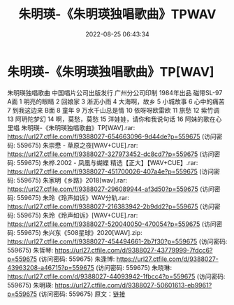 ﻿---
title: 朱明瑛-《朱明瑛独唱歌曲》TPWAV
date: 2022-08-25 06:43:34
categories: WAV车载音乐、镜像
tags: 华语中文
---
# 朱明瑛-《朱明瑛独唱歌曲》TP[WAV]

朱明瑛独唱歌曲
中国唱片公司出版发行
广州分公司印制
1984年出品
磁带SL-97
A面
1 明亮的眼睛
2 回娘家
3 淅沥小雨
4 大海啊，故乡
5 小城故事
6 心中的痛苦
7 到我这边来
B面
8 童年
9 万水千山总是情
10 依呀呀欧雷欧
11 旅愁
12 紫竹调
13 阿玬陀梦幻
14 啊，莫愁，莫愁
15 洋娃娃，请你和我说句话
16 阿妹的歌在心里唱
朱明瑛-《朱明瑛独唱歌曲》TP[WAV].rar: https://url27.ctfile.com/f/9388027-654663096-9d44de?p=559675
(访问密码: 559675)
朱崇懋 - 草原之夜[WAV+CUE].rar: https://url27.ctfile.com/f/9388027-327973452-dc8cd7?p=559675
(访问密码: 559675)
朱桦.2002 - 凤凰与蝴蝶 精选【正大】【WAV+CUE】.rar: https://url27.ctfile.com/f/9388027-451700026-407a4e?p=559675
(访问密码: 559675)
朱家明《乡路》2018[wav].rar: https://url27.ctfile.com/f/9388027-296089944-af3d50?p=559675
(访问密码: 559675)
朱玲《玲声如诉》WAV分轨.rar: https://url27.ctfile.com/f/9388027-216383942-2b9dd2?p=559675
(访问密码: 559675)
朱玲《玲声如诉》[WAV+CUE].rar: https://url27.ctfile.com/f/9388027-520040050-470054?p=559675
(访问密码: 559675)
朱兴东《508星球》2020[WAV].zip: https://url27.ctfile.com/f/9388027-454494661-2b7f30?p=559675
(访问密码: 559675)
朱哲琴: https://url27.ctfile.com/d/9388027-43779999-7fdcc6?p=559675
(访问密码: 559675)
朱逢博: https://url27.ctfile.com/d/9388027-43963208-a46715?p=559675
(访问密码: 559675)
朱晓琳: https://url27.ctfile.com/d/9388027-44093942-1fbcc4?p=559675
(访问密码: 559675)
朱明瑛: https://url27.ctfile.com/d/9388027-50601613-eb9961?p=559675
(访问密码: 559675)
原文：[链接](https://blog.sina.com.cn/s/blog_1647c7e7601030z1f.html)